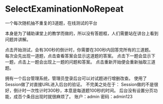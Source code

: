 # SelectExaminationNoRepeat
一个每次随机抽不重复的3道题，在线测试的平台

本身是为了辅助课堂上的教学而做的，所以没有答题框，人们需要站在讲台上看到问题并讲解。

点击开始测试，会有300秒的倒计时，你需要在300秒内回答完所有的三道题。
每次会先出现一道题，点击查看答案会显示这道题的答案。
点击下一题会显示下一题，点击上一题会出现上一题的问题和答案。
点击重新开始便会重新抽取三道题。

拥有一个后台管理系统，管理员登录后台可以对试题进行增删改查。
使用了Session做了对直接URL进入后台的验证。
不完美之处在于：
Session做的不是很好，倒计时一次性计时300秒，本意是每道题100秒的时间。
后台没有设置分页功能，成百个条目出现时就很麻烦了。
账户：admin 密码：admin123
